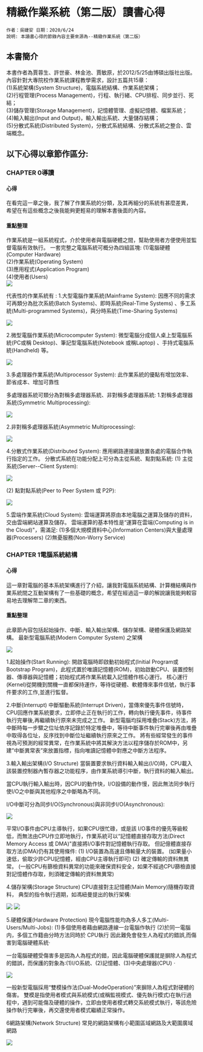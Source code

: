 # 精緻作業系統（第二版）讀書心得
```
作者：吳婕安 日期：2020/6/24
說明: 本讀書心得的節錄內容主要來源為--精緻作業系統（第二版）
```

## 本書簡介

本書作者為賈蓉生、許世豪、林金池、賈敏原，於2012/5/25由博碩出版社出版。  
內容針對大專院校作業系統課程教學需求，設計五篇共15章：   
(1)系統架構(System Structure)，電腦系統結構、作業系統架構；  
(2)行程管理(Process Management)，行程、執行緒、CPU排程、同步並行、死結；   
(3)儲存管理(Storage Management)，記憶體管理、虛擬記憶體、檔案系統；  
(4)輸入輸出(Input and Output)，輸入輸出系統、大量儲存結構；    
(5)分散式系統(Distributed System)，分散式系統結構、分散式系統之整合、雲端概念。    

## 以下心得以章節作區分:
### CHAPTER 0導讀
#### 心得

在看完這一章之後，我了解了作業系統的分類，及其再細分的系統有甚麼差異，
希望在有這些概念之後我能夠更輕易的理解本書後面的內容。

#### 重點整理

作業系統是一組系統程式，介於使用者與電腦硬體之間，幫助使用者方便使用並監督電腦有效執行。
一套完整之電腦系統可概分為四組區塊:
(1)電腦硬體(Computer Hardware)<br>
(2)作業系統(Operating System)<br>
(3)應用程式(Application Program)<br>
(4)使用者(Users)<br>
![](https://github.com/ja1223/sp108b/blob/master/final%20report/pictures/0-1.jpg) 

代表性的作業系統有 : 
1.大型電腦作業系統(Mainframe System):
因應不同的需求可再類分為批次系統(Batch Systems)、即時系統(Real-Time Systems) 、多工系統(Multi-programmed Systems)，與分時系統(Time-Sharing Systems)

![]( https://github.com/ja1223/sp108b/blob/master/final%20report/pictures/0-2.jpg)

2.微型電腦作業系統(Microcomputer System): 
微型電腦分成個人桌上型電腦系統(PC或稱 Desktop)、筆記型電腦系統(Notebook 或稱Laptop) 、手持式電腦系統(Handheld) 等。

![]( https://github.com/ja1223/sp108b/blob/master/final%20report/pictures/0-3.jpg)

3.多處理器作業系統(Multiprocessor System): 
	此作業系統的優點有增加效率、節省成本、增加可靠性

多處理器系統可類分為對稱多處理器系統、非對稱多處理器系統:
1.對稱多處理器系統(Symmetric Multiprocessing):

![]( https://github.com/ja1223/sp108b/blob/master/final%20report/pictures/0-4.jpg)

2.非對稱多處理器系統(Asymmetric Multiprocessing): 

![]( https://github.com/ja1223/sp108b/blob/master/final%20report/pictures/0-5.jpg)

4.分散式作業系統(Distributed System): 
應用網路連接讓放置各處的電腦合作執行指定的工作。
分散式系統在功能分配上可分為主從系統、點對點系統:
(1) 主從系統(Server--Client System):

![]( https://github.com/ja1223/sp108b/blob/master/final%20report/pictures/0-6.jpg)

(2) 點對點系統(Peer to Peer System 或 P2P):

![]( https://github.com/ja1223/sp108b/blob/master/final%20report/pictures/0-7.jpg)

5.雲端作業系統(Cloud System):
雲端運算將原由本地電腦之運算及儲存的資料，交由雲端網站運算及儲存。
雲端運算的基本特性是“運算在雲端(Computing is in the Cloud)"，需滿足:
(1)多個大規模資料中心(Information Centers)與大量處理器(Processers)
(2)無憂服務(Non-Worry Service)


### CHAPTER 1電腦系統結構
#### 心得

這一章對電腦的基本系統架構進行了介紹，讓我對電腦系統結構、計算機結構與作業系統間之互動架構有了一些基礎的概念，希望在經過這一章的解說讓我能夠較容易地去理解幣二章的東西。

#### 重點整理

此章節內容包括起始操作、中斷、輸入輸出架構、儲存架構、硬體保護及網路架構。
最新型電腦系統(Modern Computer System) 之架構

![]( https://github.com/ja1223/sp108b/blob/master/final%20report/pictures/1-1.jpg)

1.起始操作(Start Running):
開啟電腦時即啟動初始程式(Initial Program或Bootstrap Program)，此程式置於唯讀記憶體(ROM)，初始啟動CPU、装置控制器、傳導器與記憶體；初始程式將作業系統載入記憶體作核心運行。
核心運行(Kernel)從開機到關機一直都保持運作，等待從硬體、軟體傳來事件信號，執行事件要求的工作,並進行監督。

2.中斷(Interrupt)
中斷驅動系統(Interrupt Driven)，當傳來優先事件信號時，CPU回應作業系統要求，立即停止正在執行的工作，轉向執行優先事件，待事件執行完畢後,再繼續執行原來未完成之工作。
新型電腦均採用堆疊(Stack)方法，將中斷時每一步驟之位址依序記錄於特定堆疊中，等待中斷事件執行完畢後再由堆疊中取得各位址，反序找到中斷位址繼續執行原來之工作。
將有些經常發生的事件視為可預測的經常異常，在作業系統中將其解決方法以程序儲存於ROM中，另建”中斷異常表”來放置指標，指向唯讀記憶體中對應之中斷方法程序。

3.輸入輸出架構(I/O Structure)
當裝置要求執行資料輸入輸出(I/O)時，CPU載入該裝置控制器內暫存器之功能程序，由作業系統導引中斷，執行資料的輸入輸出。

當CPU執行輸入輸出時，因CPU的動作快，I/O設備的動作慢，因此無法同步執行使I/O之中斷與其他程序之中斷略為不同。

I/O中斷可分為同步I/O(Synchronous)與非同步I/O(Asynchronous):

![]( https://github.com/ja1223/sp108b/blob/master/final%20report/pictures/1-2.jpg)

平常I/O事件由CPU主導執行，如果CPU很忙碌，或是該 I/O事件的優先等級較低，而無法由CPU作立即地執行，作業系統可以“記憶體直接存取方法(Direct Memory Access 或 DMA)"直接將I/O事件對記憶體執行存取。
但記億體直接存取方法(DMA)仍有其使用條件:
(1)	I/O裝置為高速且傳輸量大的裝置。
(如果量小速低，偷取少許CPU記憶體，經由CPU主導執行即可)
(2)	確定傳輸的資料無異常。
(一般CPU有篩檢資料異常的功能來確保資料安全，如果不經過CPU篩檢直接對記憶體作存取，則須確定傳輸的資料無異常)

4.儲存架構(Storage Structure)
CPU直接對主記憶體(Main Memory)隨機存取資料，
典型的指令執行週期，如馮紐曼提出的執行架構:

![]( https://github.com/ja1223/sp108b/blob/master/final%20report/pictures/1-3.jpg)
![]( https://github.com/ja1223/sp108b/blob/master/final%20report/pictures/1-4.jpg)


5.硬體保護(Hardware Protection)
現今電腦性能均為多人多工(Multi-Users/Multi-Jobs): 
(1)多個使用者藉由網路連線一台電腦作執行
(2)於同一電腦内，多個工作籍由分時方法同時於 CPU執行
因此難免會發生人為程式的錯誤,而傷害到電腦硬體系統·

一台電腦硬體受傷害多是因為人為程式的錯，因此電腦硬體保護就是摒除人為程式的錯誤，而保護的對象為:(1)I/O系統、(2)記憶體、(3)中央處理器(CPU)ㆍ

![]( https://github.com/ja1223/sp108b/blob/master/final%20report/pictures/1-5.jpg)

一般新型電腦採用“雙模操作法(Dual-ModeOperation)”來摒除人為程式對硬體的傷害。
雙模是指使用者模式與系統模式(或稱監視模式、優先執行模式)在執行過程中，遇到可能傷及硬體的操作，立即由使用者模式轉交系統模式執行，等該危險操作執行完畢後，再交還使用者模式繼績正常操作。

6網路架構(Network Structure)
常見的網路架構有小範圍區域網路及大範圍廣域網路

![]( https://github.com/ja1223/sp108b/blob/master/final%20report/pictures/1-6.jpg)


